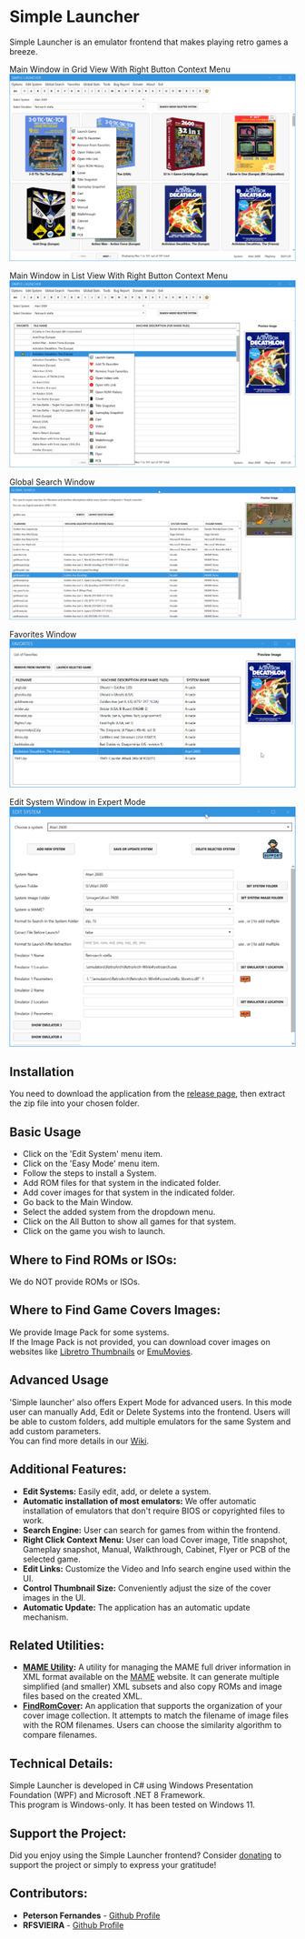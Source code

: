 # Simple Launcher
Simple Launcher is an emulator frontend that makes playing retro games a breeze.

Main Window in Grid View With Right Button Context Menu
![Screenshot](screenshot.png)

Main Window in List View With Right Button Context Menu
![Screenshot](screenshot2.png)

Global Search Window
![Screenshot](screenshot3.png)

Favorites Window
![Screenshot](screenshot4.png)

Edit System Window in Expert Mode
![Screenshot](screenshot5.png)

## Installation
You need to download the application from the [release page](https://github.com/drpetersonfernandes/SimpleLauncher/releases), then extract the zip file into your chosen folder.

## Basic Usage
* Click on the 'Edit System' menu item.
* Click on the 'Easy Mode' menu item.
* Follow the steps to install a System.
* Add ROM files for that system in the indicated folder.
* Add cover images for that system in the indicated folder.
* Go back to the Main Window.
* Select the added system from the dropdown menu.
* Click on the All Button to show all games for that system.
* Click on the game you wish to launch.

## Where to Find ROMs or ISOs:
We do NOT provide ROMs or ISOs.

## Where to Find Game Covers Images:
We provide Image Pack for some systems.<br>
If the Image Pack is not provided, you can download cover images on websites like [Libretro Thumbnails](https://github.com/libretro-thumbnails/libretro-thumbnails) or [EmuMovies](https://emumovies.com).

## Advanced Usage
'Simple launcher' also offers Expert Mode for advanced users.
In this mode user can manually Add, Edit or Delete Systems into the frontend.
Users will be able to custom folders, add multiple emulators for the same System and add custom parameters.<br> 
You can find more details in our [Wiki](https://github.com/drpetersonfernandes/SimpleLauncher/wiki).

## Additional Features:
- **Edit Systems:** Easily edit, add, or delete a system.
- **Automatic installation of most emulators:** We offer automatic installation of emulators that don't require BIOS or copyrighted files to work.
- **Search Engine:** User can search for games from within the frontend.
- **Right Click Context Menu:** User can load Cover image, Title snapshot, Gameplay snapshot, Manual, Walkthrough, Cabinet, Flyer or PCB of the selected game. 
- **Edit Links:** Customize the Video and Info search engine used within the UI.
- **Control Thumbnail Size:** Conveniently adjust the size of the cover images in the UI.
- **Automatic Update:** The application has an automatic update mechanism.

## Related Utilities:
- **[MAME Utility](https://github.com/drpetersonfernandes/MAMEUtility):** A utility for managing the MAME full driver information in XML format available on the [MAME](https://www.mamedev.org/release.html) website. It can generate multiple simplified (and smaller) XML subsets and also copy ROMs and image files based on the created XML.
- **[FindRomCover](https://github.com/drpetersonfernandes/FindRomCover):** An application that supports the organization of your cover image collection. It attempts to match the filename of image files with the ROM filenames. Users can choose the similarity algorithm to compare filenames.

## Technical Details:
Simple Launcher is developed in C# using Windows Presentation Foundation (WPF) and Microsoft .NET 8 Framework.<br>
This program is Windows-only.
It has been tested on Windows 11.

## Support the Project:
Did you enjoy using the Simple Launcher frontend?
Consider [donating](https://purelogiccode.com/donate) to support the project or simply to express your gratitude!

## Contributors:
- **Peterson Fernandes** - [Github Profile](https://github.com/drpetersonfernandes)
- **RFSVIEIRA** - [Github Profile](https://github.com/RFSVIEIRA)